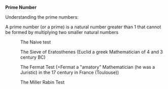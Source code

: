 <b>Prime Number</b>

Understanding the prime numbers:
<p>A prime number (or a prime) is a natural number greater than 1 that cannot be formed by multiplying two smaller natural numbers</p>
<ul>
  <ol>The Naive test</ol>
  <ol>The Sieve of Eratosthenes (Euclid a greek Mathematician of 4 and 3 century BC)</ol>
  <ol>The Fermat Test (=Fermat a "amatory" Mathematician (he was a Juristic) in the 17 century in France (Toulouse))</ol>
  <ol>The Miller Rabin Test</ol>
</ul>
